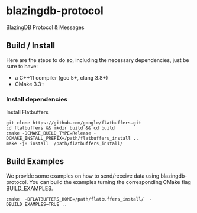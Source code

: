 # blazingdb-protocol
BlazingDB Protocol &amp; Messages


## Build / Install 

Here are the steps to do so, including the necessary dependencies, just be sure to have:

- a C++11 compiler (gcc 5+, clang 3.8+)
- CMake 3.3+

### Install dependencies

Install Flatbuffers

```
git clone https://github.com/google/flatbuffers.git
cd flatbuffers && mkdir build && cd build
cmake -DCMAKE_BUILD_TYPE=Release -DCMAKE_INSTALL_PREFIX=/path/flatbuffers_install ..
make -j8 install  /path/flatbuffers_install/
```

## Build Examples

We provide some examples on how to send/receive data using blazingdb-protocol.
You can build the examples turning the corresponding CMake flag BUILD_EXAMPLES.

`cmake  -DFLATBUFFERS_HOME=/path/flatbuffers_install/  -DBUILD_EXAMPLES=TRUE ..` 
